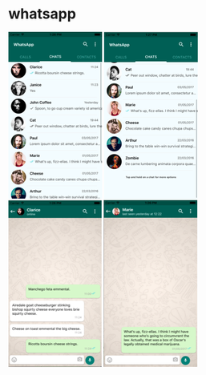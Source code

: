 # whatsapp

![contacts1](./readme/contacts1.png)
![contacts2](./readme/contacts2.png)
![conversation1](./readme/conversation1.png)
![conversation2](./readme/conversation2.png)
